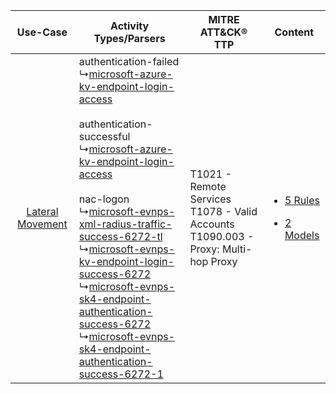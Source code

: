 |    Use-Case    | Activity Types/Parsers    | MITRE ATT&CK® TTP    | Content    |
|:----:| ---- | ---- | ---- |
| [Lateral Movement](../../../UseCases/uc_lateral_movement.md) |  authentication-failed<br> ↳[microsoft-azure-kv-endpoint-login-access](Ps/pC_microsoftazurekvendpointloginaccess.md)<br><br> authentication-successful<br> ↳[microsoft-azure-kv-endpoint-login-access](Ps/pC_microsoftazurekvendpointloginaccess.md)<br><br> nac-logon<br> ↳[microsoft-evnps-xml-radius-traffic-success-6272-tl](Ps/pC_microsoftevnpsxmlradiustrafficsuccess6272tl.md)<br> ↳[microsoft-evnps-kv-endpoint-login-success-6272](Ps/pC_microsoftevnpskvendpointloginsuccess6272.md)<br> ↳[microsoft-evnps-sk4-endpoint-authentication-success-6272](Ps/pC_microsoftevnpssk4endpointauthenticationsuccess6272.md)<br> ↳[microsoft-evnps-sk4-endpoint-authentication-success-6272-1](Ps/pC_microsoftevnpssk4endpointauthenticationsuccess62721.md)<br> | T1021 - Remote Services<br>T1078 - Valid Accounts<br>T1090.003 - Proxy: Multi-hop Proxy<br> | [<ul><li>5 Rules</li></ul><ul><li>2 Models</li></ul>](RM/r_m_microsoft_event_viewer_-_nps_Lateral_Movement.md) |